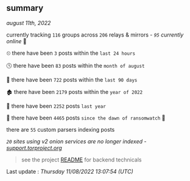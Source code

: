 
## summary
_august 11th, 2022_

currently tracking `116` groups across `206` relays & mirrors - _`95` currently online_ 📡

⏲ there have been `3` posts within the `last 24 hours`

🕓 there have been `83` posts within the `month of august`

📅 there have been `722` posts within the `last 90 days`

🏚 there have been `2179` posts within the `year of 2022`

🚀 there have been `2252` posts `last year`

🦕 there have been `4465` posts `since the dawn of ransomwatch` 🐣

there are `55` custom parsers indexing posts

_`20` sites using v2 onion services are no longer indexed - [support.torproject.org](https://support.torproject.org/onionservices/v2-deprecation/)_

> see the project [README](https://github.com/jmousqueton/ransomwatch#readme) for backend technicals



Last update : _Thursday 11/08/2022 13:07:54 (UTC)_

